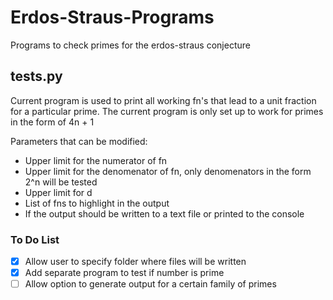 # Erdos-Straus-Programs
Programs to check primes for the erdos-straus conjecture

## tests.py

Current program is used to print all working fn's that lead to a unit fraction for a particular prime.
The current program is only set up to work for primes in the form of 4n + 1

Parameters that can be modified:
- Upper limit for the numerator of fn
- Upper limit for the denomenator of fn, only denomenators in the form 2^n will be tested
- Upper limit for d 
- List of fns to highlight in the output
- If the output should be written to a text file or printed to the console

### To Do List
- [x] Allow user to specify folder where files will be written
- [x] Add separate program to test if number is prime
- [ ] Allow option to generate output for a certain family of primes
